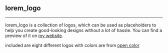 ## lorem_logo
---
lorem_logo is a collection of logos, which can be used as placeholders to help you create good-looking designs without a lot of hassle. You can find a preview of it on [my website](https://finnkuhn.com/projects/lorem_logo/).

included are eight different logos with colors are from [open color](https://yeun.github.io/open-color/)